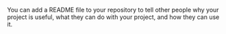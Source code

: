 You can add a README file to your repository to tell other people why your project is useful, what they can do with your project, and how they can use it.


